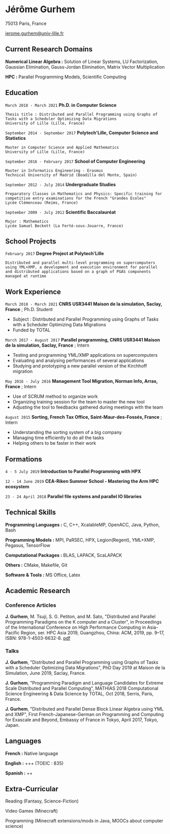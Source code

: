 <link rel="stylesheet" type="text/css" href="style.css">

# Jérôme Gurhem

75013 Paris, France

jerome.gurhem@univ-lille.fr

<div id="doublecolumn">

## Current Research Domains

__Numerical Linear Algebra :__ Solution of Linear Systems, LU Factorization, Gaussian Elimination, Gauss-Jordan Elimination, Matrix Vector Multiplication

__HPC :__ Parallel Programming Models, Scientific Computing

## Education

`March 2018 - March 2021`
__Ph.D. in Computer Science__
```
Thesis title : Distributed and Parallel Programming using Graphs of Tasks with a Scheduler Optimizing Data Migrations
University of Lille (Lille, France)
```

`September 2014 - September 2017`
__Polytech'Lille, Computer Science and Statistics__
```
Master in Computer Science and Applied Mathematics
University of Lille (Lille, France)
```

`September 2016 - February 2017`
__School of Computer Engineering__
```
Master in Informatics Engineering - Erasmus
Technical University of Madrid (Boadilla del Monte, Spain)
```

`September 2012 - July 2014`
__Undergraduate Studies__
```
Preparatory Classes in Mathematics and Physics: Specific training for competitive entry examinations for the French "Grandes Ecoles"
Lycée Clémenceau (Reims, France)
```

`September 2009 - July 2012`
__Scientific Baccalauréat__
```
Major : Mathematics
Lycée Samuel Beckett (La Ferté-sous-Jouarre, France)
```

## School Projects

`February 2017`
__Degree Project at Polytech'Lille__
```
Distributed and parallel multi-level programming on supercomputers using YML+XMP, a development and execution environment for parallel and distributed applications based on a graph of PGAS components managed at runtime
```

## Work Experience

`March 2018 - March 2021`
__CNRS USR3441 Maison de la simulation, Saclay, France__
;
Ph.D. Student
- Subject : Distributed and Parallel Programming using Graphs of Tasks with a Scheduler Optimizing Data Migrations
- Funded by TOTAL

`March 2017 - August 2017`
__Parallel programming, CNRS USR3441 Maison de la simulation, Saclay, France__
;
Intern
- Testing and programming YML/XMP applications on supercomputers
- Evaluating and analysing performances of several applications
- Studying and prototyping a new parallel version of the Kirchhoff migration


`May 2016 - July 2016`
__Management Tool Migration, Norman Info, Arras, France__
;
Intern
- Use of SCRUM method to organize work
- Organizing training session for the team to master the new tool
- Adjusting the tool to feedbacks gathered during meetings with the team

`August 2015`
__Sorting, French Tax Office, Saint-Maur-des-Fossés, France__
;
Intern
- Understanding the sorting system of a big company
- Managing time efficiently to do all the tasks
- Helping others to be faster in their work

## Formations
`4 - 5 July 2019`
__Introduction to Parallel Programming with HPX__

`12 - 14 June 2019`
__CEA-Riken Summer School - Mastering the Arm HPC ecosystem__

`23 - 24 April 2018`
__Parallel file systems and parallel IO libraries__

## Technical Skills

__Programming Languages :__ C, C++, XcalableMP, OpenACC, Java, Python, Bash

__Programming Models :__ MPI, PaRSEC, HPX, Legion(Regent), YML+XMP, Pegasus, TensorFlow

__Computational Packages :__ BLAS, LAPACK, ScaLAPACK

__Others :__ CMake, Makefile, Git

__Software & Tools :__ MS Office, Latex

## Academic Research

### Conference Articles
__J. Gurhem__, M. Tsuji, S. G. Petiton, and M. Sato, "Distributed and Parallel Programming Paradigms on the K computer and a Cluster", in Proceedings of the International Conference on High Performance Computing in Asia-Pacific Region, ser. HPC Asia 2019, Guangzhou, China: ACM, 2019, pp. 9–17, ISBN: 978-1-4503-6632-8. [pdf](https://dl.acm.org/citation.cfm?id=3293330)

### Talks
__J. Gurhem__, "Distributed and Parallel Programming using Graphs of Tasks with a Scheduler Optimizing Data Migrations", PhD Day 2019 at Maison de la Simulation, June 2019, Saclay, France.

__J. Gurhem__, "Programming Paradigm and Language Candidates for Extreme Scale Distributed and Parallel Computing", MATHIAS 2018 Computational Science Engineering & Data Science by
TOTAL, Oct 2018, Serris, Paris, France.

__J. Gurhem__, "Distributed and Parallel Dense Block Linear Algebra using YML and XMP", First French-Japanese-German on Programming and Computing for Exascale and Beyond, Embassy of France in Tokyo, April 2017, Tokyo, Japan.

## Languages
__French :__ Native language

__English :__ +++ (TOEIC : 835)

__Spanish :__ ++

## Extra-Curricular
Reading (Fantasy, Science-Fiction)

Video Games (Minecraft)

Programming (Minecraft extensions/mods in Java, MOOCs about computer science)

</div>
